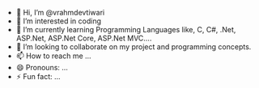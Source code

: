 - 👋 Hi, I’m @vrahmdevtiwari
- 👀 I’m interested in coding 
- 🌱 I’m currently learning Programming Languages like, C, C#, .Net, ASP.Net, ASP.Net Core, ASP.Net MVC....
- 💞️ I’m looking to collaborate on my project and programming concepts.
- 📫 How to reach me ...
- 😄 Pronouns: ...
- ⚡ Fun fact: ...

<!---
vrahmdevtiwari/vrahmdevtiwari is a ✨ special ✨ repository because its `README.md` (this file) appears on your GitHub profile.
You can click the Preview link to take a look at your changes.
--->
